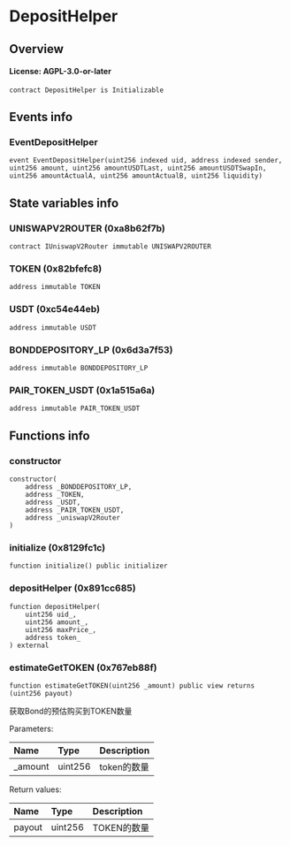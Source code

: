 # DepositHelper

## Overview

#### License: AGPL-3.0-or-later

```solidity
contract DepositHelper is Initializable
```


## Events info

### EventDepositHelper

```solidity
event EventDepositHelper(uint256 indexed uid, address indexed sender, uint256 amount, uint256 amountUSDTLast, uint256 amountUSDTSwapIn, uint256 amountActualA, uint256 amountActualB, uint256 liquidity)
```


## State variables info

### UNISWAPV2ROUTER (0xa8b62f7b)

```solidity
contract IUniswapV2Router immutable UNISWAPV2ROUTER
```


### TOKEN (0x82bfefc8)

```solidity
address immutable TOKEN
```


### USDT (0xc54e44eb)

```solidity
address immutable USDT
```


### BONDDEPOSITORY_LP (0x6d3a7f53)

```solidity
address immutable BONDDEPOSITORY_LP
```


### PAIR_TOKEN_USDT (0x1a515a6a)

```solidity
address immutable PAIR_TOKEN_USDT
```


## Functions info

### constructor

```solidity
constructor(
    address _BONDDEPOSITORY_LP,
    address _TOKEN,
    address _USDT,
    address _PAIR_TOKEN_USDT,
    address _uniswapV2Router
)
```


### initialize (0x8129fc1c)

```solidity
function initialize() public initializer
```


### depositHelper (0x891cc685)

```solidity
function depositHelper(
    uint256 uid_,
    uint256 amount_,
    uint256 maxPrice_,
    address token_
) external
```


### estimateGetTOKEN (0x767eb88f)

```solidity
function estimateGetTOKEN(uint256 _amount) public view returns (uint256 payout)
```

获取Bond的预估购买到TOKEN数量


Parameters:

| Name    | Type    | Description |
| :------ | :------ | :---------- |
| _amount | uint256 | token的数量    |


Return values:

| Name   | Type    | Description |
| :----- | :------ | :---------- |
| payout | uint256 | TOKEN的数量    |
